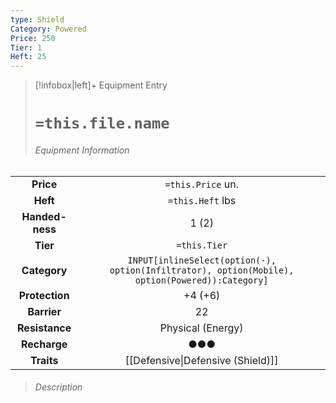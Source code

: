 ```yaml
---
type: Shield
Category: Powered
Price: 250
Tier: 1
Heft: 25
---
```



> [!infobox|left]+ Equipment Entry
> # `=this.file.name`
> ###### Equipment Information
|                 |                                                                                                 |
|:---------------:|:-----------------------------------------------------------------------------------------------:|
|    **Price**    |                                        `=this.Price` un.                                        |
|    **Heft**     |                                        `=this.Heft` lbs                                         |
| **Handed-ness** |                                              1 (2)                                              |
|    **Tier**     |                                          `=this.Tier`                                           |
|  **Category**   | `INPUT[inlineSelect(option(-), option(Infiltrator), option(Mobile), option(Powered)):Category]` |
| **Protection**  |                                             +4 (+6)                                             |
|   **Barrier**   |                                               22                                                |
| **Resistance**  |                                        Physical (Energy)                                        |
|  **Recharge**   |                                               ●●●                                               |
|   **Traits**    |                                [[Defensive\|Defensive (Shield)]]                                |
> ###### *Description*
> 

